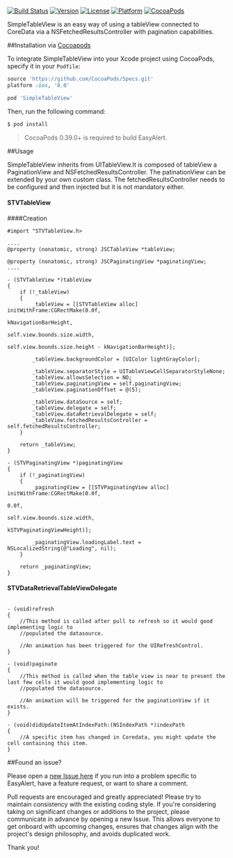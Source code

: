 [![Build Status](https://travis-ci.org/lagubull/SimpleTableView.svg)](https://travis-ci.org/lagubull/SimpleTableView)
[![Version](https://img.shields.io/cocoapods/v/SimpleTableView.svg?style=flat)](http://cocoapods.org/pods/SimpleTableView)
[![License](https://img.shields.io/cocoapods/l/SimpleTableView.svg?style=flat)](http://cocoapods.org/pods/SimpleTableView)
[![Platform](https://img.shields.io/cocoapods/p/SimpleTableView.svg?style=flat)](http://cocoapods.org/pods/SimpleTableView)
[![CocoaPods](https://img.shields.io/cocoapods/metrics/doc-percent/SimpleTableView.svg)](http://cocoapods.org/pods/SimpleTableView)

SimpleTableView is an easy way of using a tableView connected to CoreData via a NSFetchedResultsController with pagination capabilities.

##Installation via [Cocoapods](https://cocoapods.org/)

To integrate SimpleTableView into your Xcode project using CocoaPods, specify it in your `Podfile`:

```ruby
source 'https://github.com/CocoaPods/Specs.git'
platform :ios, '8.0'

pod 'SimpleTableView'
```

Then, run the following command:

```bash
$ pod install
```

> CocoaPods 0.39.0+ is required to build EasyAlert.

##Usage

SimpleTableView inherits from UITableView.It is composed of tableView a PaginationView and NSFetchedResultsController. The patinationView can be extended by your own custom class. The fetchedResultsController needs to be configured and then injected but it is not mandatory either.

#### STVTableView

####Creation

```objc
#import "STVTableView.h>

....
@property (nonatomic, strong) JSCTableView *tableView;

@property (nonatomic, strong) JSCPaginatingView *paginatingView;
....

- (STVTableView *)tableView
{
    if (!_tableView)
    {
        _tableView = [[STVTableView alloc] initWithFrame:CGRectMake(0.0f,
                                                                    kNavigationBarHeight,
                                                                    self.view.bounds.size.width,
                                                                    self.view.bounds.size.height - kNavigationBarHeight)];
        
        _tableView.backgroundColor = [UIColor lightGrayColor];
        
        _tableView.separatorStyle = UITableViewCellSeparatorStyleNone;
        _tableView.allowsSelection = NO;
        _tableView.paginatingView = self.paginatingView;
        _tableView.paginationOffset = @(5);
        
        _tableView.dataSource = self;
   	    _tableView.delegate = self;
    	_tableView.dataRetrievalDelegate = self;
    	_tableView.fetchedResultsController = self.fetchedResultsController;
    }
    
    return _tableView;
}

- (STVPaginatingView *)paginatingView
{
    if (!_paginatingView)
    {
        _paginatingView = [[STVPaginatingView alloc] initWithFrame:CGRectMake(0.0f,
                                                                              0.0f,
                                                                              self.view.bounds.size.width,
                                                                              kSTVPaginatingViewHeight)];
        
        _paginatingView.loadingLabel.text = NSLocalizedString(@"Loading", nil);
    }
    
    return _paginatingView;
}                                                       
```

#### STVDataRetrievalTableViewDelegate

```objc

- (void)refresh
{
	//This method is called after pull to refresh so it would good implementing logic to
	//populated the datasource.
	
	//An animation has been triggered for the UIRefreshControl.
}

- (void)paginate
{
	//This method is called when the table view is near to present the last few cells it would good implementing logic to
	//populated the datasource.
	
	//An animation will be triggered for the paginationView if it exists.
}

- (void)didUpdateItemAtIndexPath:(NSIndexPath *)indexPath
{
	//A specific item has changed in Coredata, you might update the cell containing this item.
}
```



##Found an issue?

Please open a [new Issue here](https://github.com/lagubull/SimpleTableView/issues/new) if you run into a problem specific to EasyAlert, have a feature request, or want to share a comment.

Pull requests are encouraged and greatly appreciated! Please try to maintain consistency with the existing coding style. If you're considering taking on significant changes or additions to the project, please communicate in advance by opening a new Issue. This allows everyone to get onboard with upcoming changes, ensures that changes align with the project's design philosophy, and avoids duplicated work.

Thank you!
